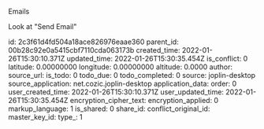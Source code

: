 Emails

Look at "Send Email"

id: 2c3f61d4fd504a18ace826976eaae360
parent_id: 00b28c92e0a5415cbf7110cda063173b
created_time: 2022-01-26T15:30:10.371Z
updated_time: 2022-01-26T15:30:35.454Z
is_conflict: 0
latitude: 0.00000000
longitude: 0.00000000
altitude: 0.0000
author: 
source_url: 
is_todo: 0
todo_due: 0
todo_completed: 0
source: joplin-desktop
source_application: net.cozic.joplin-desktop
application_data: 
order: 0
user_created_time: 2022-01-26T15:30:10.371Z
user_updated_time: 2022-01-26T15:30:35.454Z
encryption_cipher_text: 
encryption_applied: 0
markup_language: 1
is_shared: 0
share_id: 
conflict_original_id: 
master_key_id: 
type_: 1